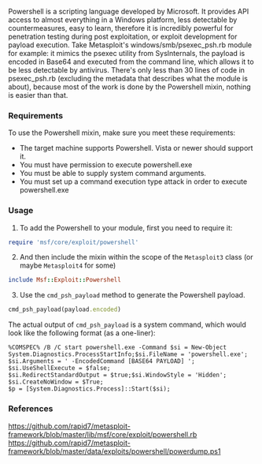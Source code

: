 Powershell is a scripting language developed by Microsoft. It provides API access to almost everything in a Windows platform, less detectable by countermeasures, easy to learn, therefore it is incredibly powerful for penetration testing during post exploitation, or exploit development for payload execution. Take Metasploit's windows/smb/psexec_psh.rb module for example: it mimics the psexec utility from SysInternals, the payload is encoded in Base64 and executed from the command line, which allows it to be less detectable by antivirus. There's only less than 30 lines of code in psexec_psh.rb (excluding the metadata that describes what the module is about), because most of the work is done by the Powershell mixin, nothing is easier than that.

### Requirements

To use the Powershell mixin, make sure you meet these requirements:

* The target machine supports Powershell. Vista or newer should support it.
* You must have permission to execute powershell.exe
* You must be able to supply system command arguments.
* You must set up a command execution type attack in order to execute powershell.exe

### Usage

1. To add the Powershell to your module, first you need to require it:

```ruby
require 'msf/core/exploit/powershell'
```

2. And then include the mixin within the scope of the ```Metasploit3``` class (or maybe ```Metasploit4``` for some)

```ruby
include Msf::Exploit::Powershell
```

3. Use the ```cmd_psh_payload``` method to generate the Powershell payload.

```ruby
cmd_psh_payload(payload.encoded)
```

The actual output of ```cmd_psh_payload``` is a system command, which would look like the following format (as a one-liner):

```
%COMSPEC% /B /C start powershell.exe -Command $si = New-Object
System.Diagnostics.ProcessStartInfo;$si.FileName = 'powershell.exe';
$si.Arguments = ' -EncodedCommand [BASE64 PAYLOAD] ';
$si.UseShellExecute = $false;
$si.RedirectStandardOutput = $true;$si.WindowStyle = 'Hidden';
$si.CreateNoWindow = $True;
$p = [System.Diagnostics.Process]::Start($si);
```

### References

https://github.com/rapid7/metasploit-framework/blob/master/lib/msf/core/exploit/powershell.rb
https://github.com/rapid7/metasploit-framework/blob/master/data/exploits/powershell/powerdump.ps1